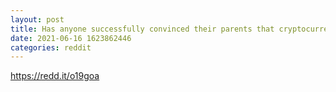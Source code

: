 ```yaml
--- 
layout: post 
title: Has anyone successfully convinced their parents that cryptocurrency is a legitimate investment? 
date: 2021-06-16 1623862446 
categories: reddit 
--- 
```

https://redd.it/o19goa